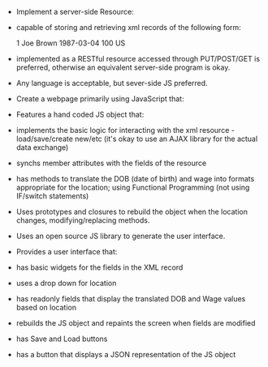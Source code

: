 - Implement a server-side Resource:
- capable of storing and retrieving xml records of the following form:

  <person>
  <id>1</id>
  <fname>Joe</fname>
  <lname>Brown</lname>
  <DOB>1987-03-04</DOB>  <!-- date of birth -->
  <wage>100</wage>
  <location>US</local>  <!-- one of three values: (US = United States, UK = United Kingdom, AU = Australia) -->
  </person>

- implemented as a RESTful resource accessed through PUT/POST/GET is preferred, otherwise an equivalent server-side program is okay.
- Any language is acceptable, but sever-side JS preferred.
 
 - Create a webpage primarily using JavaScript that:
- Features a hand coded JS object that:
- implements the basic logic for interacting with the xml resource - load/save/create new/etc  (it's okay to use an AJAX library for the actual data exchange)
- synchs member attributes with the fields of the resource
- has methods to translate the DOB (date of birth) and wage into formats appropriate for the location; using Functional Programming (not using IF/switch statements)
- Uses prototypes and closures to rebuild the object when the location changes, modifying/replacing methods. 
 
- Uses an open source JS library to generate the user interface.
 
- Provides a user interface that:
- has basic widgets for the fields in the XML record
- uses a drop down for location
- has readonly fields that display the translated DOB and Wage values based on location
- rebuilds the JS object and repaints the screen when fields are modified
- has Save and Load buttons
- has a button that displays a JSON representation of the JS object

